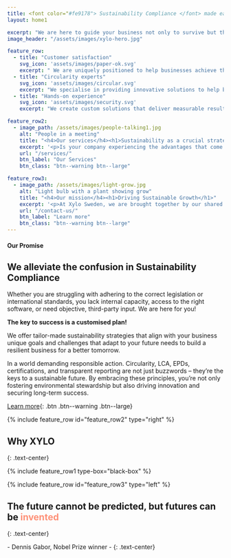 ```yaml
---
title: <font color="#fe9178"> Sustainability Compliance </font> made easier
layout: home1

excerpt: "We are here to guide your business not only to survive but thrive in the new green economy."
image_header: "/assets/images/xylo-hero.jpg"

feature_row:
  - title: "Customer satisfaction"
    svg_icon: 'assets/images/paper-ok.svg'
    excerpt: " We are uniquely positioned to help businesses achieve their sustainability goals. With our extensive expertise and knowledge, we can help you effectively report on your sustainability performance, manage risks, and create value for your stakeholders."
  - title: "Circularity experts"
    svg_icon: 'assets/images/circular.svg'
    excerpt: "We specialise in providing innovative solutions to help businesses transition to a circular economy. Our team of experts works closely with you to understand your unique challenges and tailor solutions that help you achieve your sustainability goals."
  - title: "Hands-on experience"
    svg_icon: 'assets/images/security.svg'
    excerpt: "We create custom solutions that deliver measurable results. Our services are tailored to meet the unique needs of each client, and we work closely with them to develop sustainable strategies that align with their values and business objectives."

feature_row2:
  - image_path: /assets/images/people-talking1.jpg
    alt: "People in a meeting"
    title: "<h4>Our services</h4><h1>Sustainability as a crucial strategy for business success</h1>"
    excerpt: '<p>Is your company experiencing the advantages that come with incorporating sustainability into its practices? </p><p>At Xylo Sweden, we firmly believe that sustainability is not only a moral obligattion but also a strategic business imperative. Companies that embrace sustainability are better equipped to meet the challenges of the future, build stronger relationships with their stakeholders, and create value for their shareholders.</p>'
    url: "/services/"
    btn_label: "Our Services"
    btn_class: "btn--warning btn--large"

feature_row3:
  - image_path: /assets/images/light-grow.jpg
    alt: "Light bulb with a plant showing grow"
    title: "<h4>Our mission</h4><h1>Driving Sustainable Growth</h1>"
    excerpt: '<p>At Xylo Sweden, we are brought together by our shared passion for circularity. We believe that businesses can make a positive impact on the planet while also thriving financially, and we are committed to guiding them do so.</p><p>>We guide companies from different industries in their sustainability transition to improve profitability and competitiveness.</p><p>Through our innovative projects, we bridge the knowledge gap between different industries and maximise their sustainability contribution.</p>'
    url: "/contact-us/"
    btn_label: "Learn more"
    btn_class: "btn--warning btn--large"
---
```


#### Our Promise

## We alleviate the confusion in Sustainability Compliance

Whether you are struggling with adhering to the correct legislation or international standards, you lack internal capacity, access to the right software, or need objective, third-party input. We are here for you!

**The key to success is a customised plan!**

We offer tailor-made sustainability strategies that align with your business unique goals and challenges that adapt to your future needs to build a resilient business for a better tomorrow.

In a world demanding responsible action. Circularity, LCA, EPDs, certifications, and transparent reporting are not just buzzwords – they’re the keys to a sustainable future. By embracing these principles, you’re not only fostering environmental stewardship but also driving innovation and securing long-term success.

[Learn more](/contact-us/){: .btn .btn--warning .btn--large}

{% include feature_row id="feature_row2" type="right" %}

## Why XYLO
{: .text-center}

{% include feature_row1 type-box="black-box" %}

{% include feature_row id="feature_row3" type="left" %}


## The future cannot be predicted, but futures can be <font color="#fe9178">invented </font>
{: .text-center}

\- Dennis Gabor, Nobel Prize winner -
{: .text-center}

